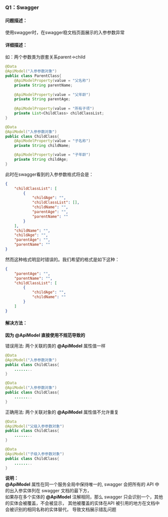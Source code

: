### Q1：Swagger
#### 问题描述：
使用swagger时，在swagger稳文档页面展示的入参参数异常

#### 详细描述：
如：两个参数类为嵌套关系parent->child
```java
@Data
@ApiModel("入参参数对象")
public class ParentClass{
    @ApiModelProperty(value = "父名称")
    private String parentName;
    
    @ApiModelProperty(value = "父年龄")
    private String parentAge;
    
    @ApiModelProperty(value = "所有子项")
    private List<ChildClass> childClassList;
}

@Data
@ApiModel("入参参数对象")
public class ChildClass{
    @ApiModelProperty(value = "子名称")
    private String childName;

    @ApiModelProperty(value = "子年龄")
    private String childAge;
}
```
此时在swagger看到的入参参数格式将会是：
```json
{
	"childClassList": [
		{
			"childAge": "",
			"childClassList": [],
			"childName": "",
			"parentAge": "",
			"parentName": ""
		}
	],
	"childName": "",
	"childAge": "",
	"parentAge": "",
	"parentName": ""
}
```
然而这种格式明显时错误的。我们希望的格式是如下这种：
```json
{
	"parentAge": "",
	"parentName": "",
	"childClassList": [
		{
			"childAge": "",
			"childName": ""
		}
	]
}
```
#### 解决方法：
**因为 @ApiModel 直接使用不规范导致的**

错误用法: 两个关联的类的 **@ApiModel** 属性值一样
```java
@Data
@ApiModel("入参参数对象")
public class ChildClass{
    ........
}

@Data
@ApiModel("入参参数对象")
public class ChildClass{
    ........
}
```
正确用法: 两个关联对象的 **@ApiModel** 属性值不允许重复
```java
@Data
@ApiModel("父级入参参数对象")
public class ChildClass{
    ........
}

@Data
@ApiModel("子级入参参数对象")
public class ChildClass{
    ........
}
```
**说明：**  
**@ApiModel** 属性在同一个服务全局中保持唯一的, swagger 会把所有的 API 中的出入参实体列在 swagger 文档的最下方，  
如果存在多个实体的 **@ApiModel** 注解相同，那么 swagger 只会识别一个，其他的实体会被覆盖，不会被显示， 其他被覆盖的实体在API 被引用的地方在文档中会被识别的相同名称的实体替代， 导致文档展示错乱问题